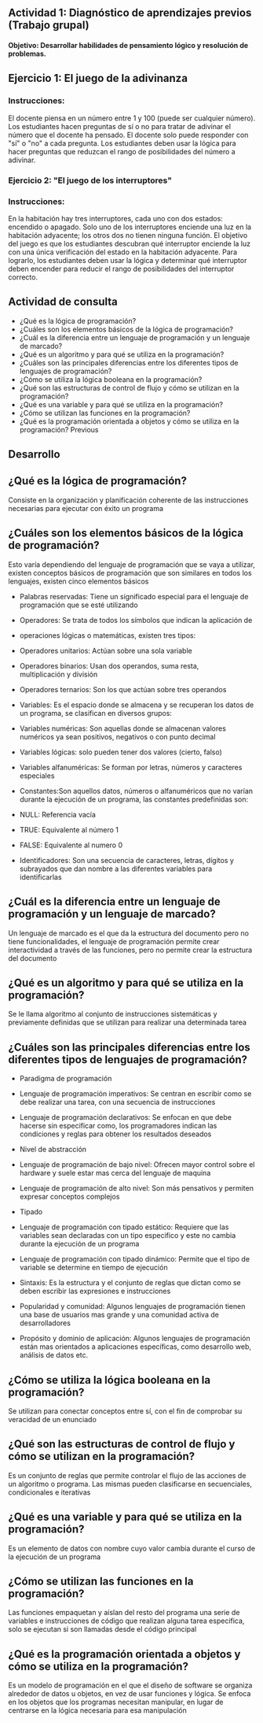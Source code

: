 ## Actividad 1: Diagnóstico de aprendizajes previos (Trabajo grupal)
#### Objetivo: Desarrollar habilidades de pensamiento lógico y resolución de problemas.

## Ejercicio 1: El juego de la adivinanza

### Instrucciones:

El docente piensa en un número entre 1 y 100 (puede ser cualquier número).
Los estudiantes hacen preguntas de sí o no para tratar de adivinar el número que el docente ha pensado.
El docente solo puede responder con "sí" o "no" a cada pregunta.
Los estudiantes deben usar la lógica para hacer preguntas que reduzcan el rango de posibilidades del número a adivinar.
### Ejercicio 2: "El juego de los interruptores"

### Instrucciones:

En la habitación hay tres interruptores, cada uno con dos estados: encendido o apagado.
Solo uno de los interruptores enciende una luz en la habitación adyacente; los otros dos no tienen ninguna función.
El objetivo del juego es que los estudiantes descubran qué interruptor enciende la luz con una única verificación del estado en la habitación adyacente.
Para lograrlo, los estudiantes deben usar la lógica y determinar qué interruptor deben encender para reducir el rango de posibilidades del interruptor correcto.
## Actividad de consulta

- ¿Qué es la lógica de programación?
- ¿Cuáles son los elementos básicos de la lógica de programación?
- ¿Cuál es la diferencia entre un lenguaje de programación y un lenguaje de marcado?
- ¿Qué es un algoritmo y para qué se utiliza en la programación?
- ¿Cuáles son las principales diferencias entre los diferentes tipos de lenguajes de programación?
- ¿Cómo se utiliza la lógica booleana en la programación?
- ¿Qué son las estructuras de control de flujo y cómo se utilizan en la programación?
- ¿Qué es una variable y para qué se utiliza en la programación?
- ¿Cómo se utilizan las funciones en la programación?
- ¿Qué es la programación orientada a objetos y cómo se utiliza en la programación?
Previous

## Desarrollo 

## ¿Qué es la lógica de programación?
Consiste en la organización y planificación coherente de las instrucciones necesarias para ejecutar con éxito un programa 

## ¿Cuáles son los elementos básicos de la lógica de programación?
Esto varía dependiendo del lenguaje de programación que se vaya a utilizar, existen conceptos básicos de programación que son similares en todos los lenguajes, existen cinco elementos básicos 
- Palabras reservadas: Tiene un significado especial para el lenguaje de programación que se esté utilizando 

- Operadores: Se trata de todos los símbolos que indican la aplicación de 
- operaciones lógicas o matemáticas, existen tres tipos:
- Operadores unitarios: Actúan sobre una sola variable 
- Operadores binarios: Usan dos operandos, suma resta,        
multiplicación y división   
- Operadores ternarios: Son los que actúan sobre tres operandos 

- Variables: Es el espacio donde se almacena y se recuperan los datos de un programa, se clasifican en diversos grupos:
- Variables numéricas: Son aquellas donde se almacenan valores numéricos ya sean positivos, negativos o con punto decimal 
- Variables lógicas: solo pueden tener dos valores (cierto, falso)
- Variables alfanuméricas: Se forman por letras, números y caracteres especiales 

- Constantes:Son aquellos datos, números o alfanuméricos que no varían durante la ejecución de un programa, las constantes predefinidas son: 
- NULL: Referencia vacía 
- TRUE: Equivalente al número 1
- FALSE: Equivalente al numero 0 

- Identificadores: Son una secuencia de caracteres, letras, dígitos y subrayados que dan nombre a las diferentes variables para identificarlas 


## ¿Cuál es la diferencia entre un lenguaje de programación y un lenguaje de marcado?
Un lenguaje de marcado es el que da la estructura del documento pero no tiene funcionalidades, el lenguaje de programación permite crear interactividad a través de las funciones, pero no permite crear la estructura del documento 

## ¿Qué es un algoritmo y para qué se utiliza en la programación?
Se le llama algoritmo al conjunto de instrucciones sistemáticas y previamente definidas que se utilizan para realizar una determinada tarea 

## ¿Cuáles son las principales diferencias entre los diferentes tipos de lenguajes de programación?

- Paradigma de programación

- Lenguaje de programación imperativos: Se centran en escribir como se debe realizar una tarea, con una secuencia de instrucciones 

- Lenguaje de programación declarativos: Se enfocan en que debe hacerse sin especificar como, los programadores indican las condiciones y reglas para obtener los resultados deseados 

- Nivel de abstracción

- Lenguaje de programación de bajo nivel: Ofrecen mayor control sobre el hardware y suele estar mas cerca del lenguaje de maquina 

- Lenguaje de programación de alto nivel: Son más pensativos y permiten expresar conceptos complejos 

- Tipado

- Lenguaje de programación con tipado estático: Requiere que las variables sean declaradas con un tipo especifico y este no cambia durante la ejecución de un programa 

- Lenguaje de programación con tipado dinámico: Permite que el tipo de variable se determine en tiempo de ejecución 

- Sintaxis: Es la estructura y el conjunto de reglas que dictan como se deben escribir las expresiones e instrucciones 

- Popularidad y comunidad: Algunos lenguajes de programación tienen una base de usuarios mas grande y una comunidad activa de desarrolladores 

- Propósito y dominio de aplicación: Algunos lenguajes de programación están mas orientados a aplicaciones específicas, como desarrollo web, análisis de datos etc.

## ¿Cómo se utiliza la lógica booleana en la programación?
Se utilizan para conectar conceptos entre sí, con el fin de comprobar su veracidad de un enunciado 

## ¿Qué son las estructuras de control de flujo y cómo se utilizan en la programación?
Es un conjunto de reglas que permite controlar el flujo de las acciones de un algoritmo o programa. Las mismas pueden clasificarse en secuenciales, condicionales e iterativas 

## ¿Qué es una variable y para qué se utiliza en la programación?
Es un elemento de datos con nombre cuyo valor cambia durante el curso de la ejecución de un programa 

## ¿Cómo se utilizan las funciones en la programación?
Las funciones empaquetan y aíslan del resto del programa una serie de variables e instrucciones de código que realizan alguna tarea especifica, solo se ejecutan si son llamadas desde el código principal 

## ¿Qué es la programación orientada a objetos y cómo se utiliza en la programación?
Es un modelo de programación en el que el diseño de software se organiza alrededor de datos u objetos, en vez de usar funciones y lógica. Se enfoca en los objetos que los programas necesitan manipular, en lugar de centrarse en la lógica necesaria para esa manipulación 
